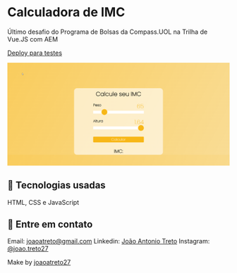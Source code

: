 # Calculadora de IMC

 Último desafio do Programa de Bolsas da Compass.UOL na Trilha de Vue.JS com AEM

 [Deploy para testes](https://joaoatreto27.github.io/Calc_IMC/)

![](/print_deploy.png)

## 🔧 Tecnologias usadas
 HTML, CSS e JavaScript

## 📲 Entre em contato
 Email: joaoatreto@gmail.com
 Linkedin: [João Antonio Treto](https://www.linkedin.com/in/joaoatreto-159727213/)
 Instagram: [@joao.treto27](https://www.instagram.com/joao.treto27/)

 Make by [joaoatreto27](https://github.com/joaoatreto27)